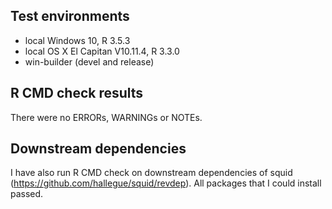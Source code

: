 ## Test environments
* local Windows 10, R 3.5.3
* local OS X El Capitan V10.11.4, R 3.3.0
* win-builder (devel and release)

## R CMD check results
There were no ERRORs, WARNINGs or NOTEs.
  
## Downstream dependencies
I have also run R CMD check on downstream dependencies of squid 
(https://github.com/hallegue/squid/revdep). 
All packages that I could install passed.
